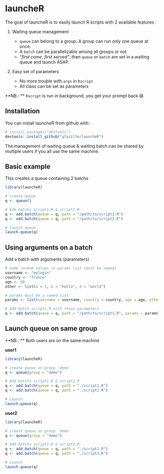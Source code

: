 
<!-- README.md is generated from README.Rmd. Please edit that file -->
<style>
  .col2 {
    columns: 2 200px;         /* number of columns and width in pixels*/
    -webkit-columns: 2 200px; /* chrome, safari */
    -moz-columns: 2 200px;    /* firefox */
  }
  .col3 {
    columns: 3 100px;
    -webkit-columns: 3 100px;
    -moz-columns: 3 100px;
  }
</style>
launcheR
========

The goal of launcheR is to easily launch R scripts with 2 available features :

1.  Waiting queue management
    -   `queue` can belong to a group. A group can run only one queue at once.
    -   A `batch` can be parallelizable among all groups or not
    -   *"first come, first served"*, then `queue` or `batch` are set in a waiting queue and launch ASAP.

2.  Easy set of parameters
    -   No more trouble with `args` in `Rscript`
    -   All class can be set as parameters

**NB : ** `Rscript` is run in background, you get your prompt back 😄

Installation
------------

You can install launcheR from github with:

``` r
# install.packages("devtools")
devtools::install_github("qfazille/launcheR")
```

The management of waiting queue & waiting batch can be shared by multiple users if you all use the same machine.

Basic example
-------------

This creates a queue containing 2 batchs

``` r
library(launcheR)

# create queue
q <- queue()

# Add batchs script1.R & script2.R
q <- add.batch(queue = q, path = "/path/to/script1.R")
q <- add.batch(queue = q, path = "/path/to/script2.R")

# launch queue
launch.queue(q)
```

Using arguments on a batch
--------------------------

Add a batch with arguments (parameters)

``` r
# Some random values in params list (must be named)
username <- "mylogin"
country <- "france"
age <- 99
other <- list(a = 1, b = "hello", d = "world")

# params must be a named list
params <- list(username = username, country = country, age = age, other = other)

# Add batch script1.R with those parameters
q <- add.batch(queue = q, path = "/path/to/script1.R", params = params)
```

Launch queue on same group
--------------------------

**NB : ** Both users are on the same machine

**user1**

``` r
library(launcheR)

# create queue on group 'demo'
q <- queue(group = "demo")

# Add batchs script1.R & script2.R
q <- add.batch(queue = q, path = "./script1.R")
q <- add.batch(queue = q, path = "./script2.R")

# Launch
launch.queue(q)
```

**user2**

``` r
library(launcheR)

# create queue on group 'demo'
q <- queue(group = "demo")

# Add batchs script1.R & script3.R
q <- add.batch(queue = q, path = "./script1.R")
q <- add.batch(queue = q, path = "./script3.R")

# Launch
launch.queue(q)
```

